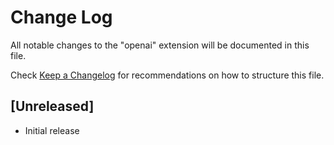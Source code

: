 # Change Log

All notable changes to the "openai" extension will be documented in this file.

Check [Keep a Changelog](http://keepachangelog.com/) for recommendations on how to structure this file.

## [Unreleased]

- Initial release